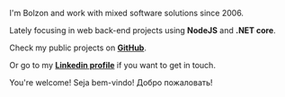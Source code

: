 
I'm Bolzon and work with mixed software solutions since 2006.

Lately focusing in web back-end projects using **NodeJS** and **.NET core**.

Check my public projects on **[GitHub](https://github.com/bolzon)**.

Or go to my **[Linkedin profile](https://linkedin.com/in/alexandrebolzon)** if you want to get in touch.

You're welcome! Seja bem-vindo! Добро пожаловать!